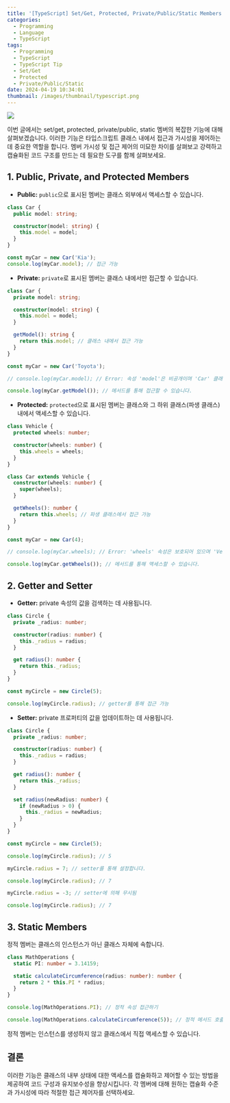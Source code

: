 ```yaml
---
title: '[TypeScript] Set/Get, Protected, Private/Public/Static Members'
categories:
  - Programming
  - Language
  - TypeScript
tags:
  - Programming
  - TypeScript
  - TypeScript Tip
  - Set/Get
  - Protected
  - Private/Public/Static
date: 2024-04-19 10:34:01
thumbnail: /images/thumbnail/typescript.png
---
```


![](/images/header/typescript-17.png)

이번 글에서는 set/get, protected, private/public, static 멤버의 복잡한 기능에 대해 살펴보겠습니다. 이러한 기능은 타입스크립트 클래스 내에서 접근과 가시성을 제어하는 데 중요한 역할을 합니다. 멤버 가시성 및 접근 제어의 미묘한 차이를 살펴보고 강력하고 캡슐화된 코드 구조를 만드는 데 필요한 도구를 함께 살펴보세요.

## 1. Public, Private, and Protected Members

- **Public:** `public`으로 표시된 멤버는 클래스 외부에서 액세스할 수 있습니다.

```ts
class Car {
  public model: string;

  constructor(model: string) {
    this.model = model;
  }
}

const myCar = new Car('Kia');
console.log(myCar.model); // 접근 가능
```

- **Private:** `private`로 표시된 멤버는 클래스 내에서만 접근할 수 있습니다.

```ts
class Car {
  private model: string;

  constructor(model: string) {
    this.model = model;
  }

  getModel(): string {
    return this.model; // 클래스 내에서 접근 가능
  }
}

const myCar = new Car('Toyota');

// console.log(myCar.model); // Error: 속성 'model'은 비공개이며 'Car' 클래스 내에서만 액세스할 수 있습니다.

console.log(myCar.getModel()); // 메서드를 통해 접근할 수 있습니다.
```

- **Protected:** `protected`으로 표시된 멤버는 클래스와 그 하위 클래스(파생 클래스) 내에서 액세스할 수 있습니다.

```ts
class Vehicle {
  protected wheels: number;

  constructor(wheels: number) {
    this.wheels = wheels;
  }
}

class Car extends Vehicle {
  constructor(wheels: number) {
    super(wheels);
  }

  getWheels(): number {
    return this.wheels; // 파생 클래스에서 접근 가능
  }
}

const myCar = new Car(4);

// console.log(myCar.wheels); // Error: 'wheels' 속성은 보호되어 있으며 'Vehicle' 클래스와 그 하위 클래스 내에서만 접근할 수 있습니다.

console.log(myCar.getWheels()); // 메서드를 통해 액세스할 수 있습니다.
```

## 2. Getter and Setter

- **Getter:** private 속성의 값을 검색하는 데 사용됩니다.

```ts
class Circle {
  private _radius: number;

  constructor(radius: number) {
    this._radius = radius;
  }

  get radius(): number {
    return this._radius;
  }
}

const myCircle = new Circle(5);

console.log(myCircle.radius); // getter를 통해 접근 가능
```

- **Setter:** private 프로퍼티의 값을 업데이트하는 데 사용됩니다.

```ts
class Circle {
  private _radius: number;

  constructor(radius: number) {
    this._radius = radius;
  }

  get radius(): number {
    return this._radius;
  }

  set radius(newRadius: number) {
    if (newRadius > 0) {
      this._radius = newRadius;
    }
  }
}

const myCircle = new Circle(5);

console.log(myCircle.radius); // 5

myCircle.radius = 7; // setter를 통해 설정합니다.

console.log(myCircle.radius); // 7

myCircle.radius = -3; // setter에 의해 무시됨

console.log(myCircle.radius); // 7
```

## 3. Static Members

정적 멤버는 클래스의 인스턴스가 아닌 클래스 자체에 속합니다.

```ts
class MathOperations {
  static PI: number = 3.14159;

  static calculateCircumference(radius: number): number {
    return 2 * this.PI * radius;
  }
}

console.log(MathOperations.PI); // 정적 속성 접근하기

console.log(MathOperations.calculateCircumference(5)); // 정적 메서드 호출하기
```

정적 멤버는 인스턴스를 생성하지 않고 클래스에서 직접 액세스할 수 있습니다.

## 결론

이러한 기능은 클래스의 내부 상태에 대한 액세스를 캡슐화하고 제어할 수 있는 방법을 제공하여 코드 구성과 유지보수성을 향상시킵니다. 각 멤버에 대해 원하는 캡슐화 수준과 가시성에 따라 적절한 접근 제어자를 선택하세요.
